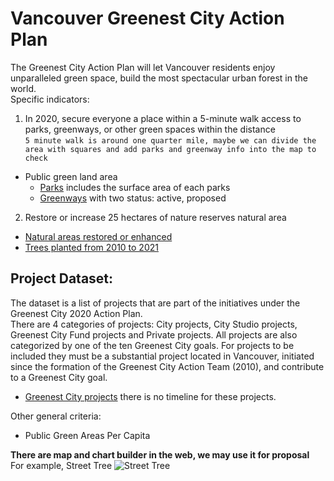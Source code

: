 # Vancouver Greenest City Action Plan
The Greenest City Action Plan will let Vancouver residents enjoy unparalleled green space, build the most spectacular urban forest in the world.   
Specific indicators: 
1. In 2020, secure everyone a place within a 5-minute walk access to parks, greenways, or other green spaces within the distance  
```5 minute walk is around one quarter mile, maybe we can divide the area with squares and add parks and greenway info into the map to check ```
- Public green land area
    - [Parks](https://opendata.vancouver.ca/explore/dataset/parks/table/) includes the surface area of each parks
    - [Greenways](https://opendata.vancouver.ca/explore/dataset/greenways/information/) with two status: active, proposed 


2. Restore or increase 25 hectares of nature reserves natural area
- [Natural areas restored or enhanced](https://opendata.vancouver.ca/pages/indicator/?q=cardid%3D76)
- [Trees planted from 2010 to 2021](https://opendata.vancouver.ca/pages/indicator/?q=cardid%3D75) 


## Project Dataset:
The dataset is a list of projects that are part of the initiatives under the Greenest City 2020 Action Plan.  
There are 4 categories of projects: City projects, City Studio projects, Greenest City Fund projects and Private projects.  All projects are also categorized by one of the ten Greenest City goals. For projects to be included they must be a substantial project located in Vancouver, initiated since the formation of the Greenest City Action Team (2010), and contribute to a Greenest City goal.

- [Greenest City projects](https://opendata.vancouver.ca/explore/dataset/greenest-city-projects/information/) there is no timeline for these projects.


Other general criteria:
- Public Green Areas Per Capita 

**There are map and chart builder in the web, we may use it for proposal**   
For example, Street Tree ![Street Tree](551dashplaceholder/street_tree_map.png) 




```python

```
